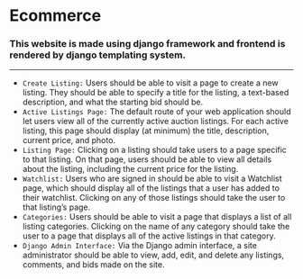# Ecommerce

### This website is made using django framework and frontend is rendered by django templating system.
***
- `Create Listing:` Users should be able to visit a page to create a new listing. They should be able to specify a title for the listing, a text-based description, and what the starting bid should be.
- `Active Listings Page:` The default route of your web application should let users view all of the currently active auction listings. For each active listing, this page should display (at minimum) the title, description, current price, and photo.
- `Listing Page:` Clicking on a listing should take users to a page specific to that listing. On that page, users should be able to view all details about the listing, including the current price for the listing.
- `Watchlist:` Users who are signed in should be able to visit a Watchlist page, which should display all of the listings that a user has added to their watchlist. Clicking on any of those listings should take the user to that listing’s page.
- `Categories:` Users should be able to visit a page that displays a list of all listing categories. Clicking on the name of any category should take the user to a page that displays all of the active listings in that category.
- `Django Admin Interface:` Via the Django admin interface, a site administrator should be able to view, add, edit, and delete any listings, comments, and bids made on the site.
